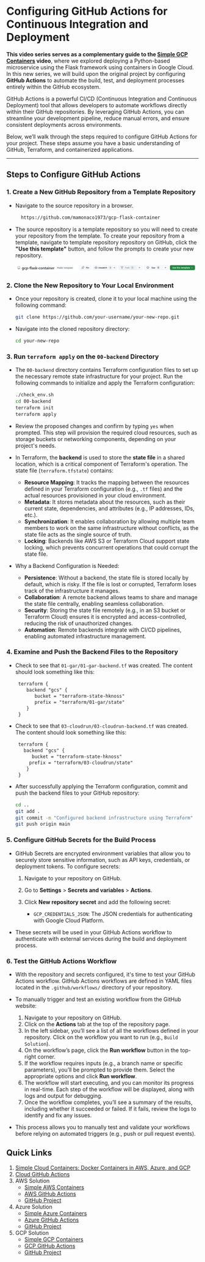 # Configuring GitHub Actions for Continuous Integration and Deployment

**This video series serves as a complementary guide to the [Simple GCP Containers](https://youtu.be/9q0hXgSssPI) video**, where we explored deploying a Python-based microservice using the Flask framework using containers in Google Cloud. In this new series, we will build upon the original project by configuring **GitHub Actions** to automate the build, test, and deployment processes entirely within the GitHub ecosystem.

GitHub Actions is a powerful CI/CD (Continuous Integration and Continuous Deployment) tool that allows developers to automate workflows directly within their GitHub repositories. By leveraging GitHub Actions, you can streamline your development pipeline, reduce manual errors, and ensure consistent deployments across environments.

Below, we’ll walk through the steps required to configure GitHub Actions for your project. These steps assume you have a basic understanding of GitHub, Terraform, and containerized applications.

---

## Steps to Configure GitHub Actions

### 1. **Create a New GitHub Repository from a Template Repository**
   - Navigate to the source repository in a browser.

      ```bash
        https://github.com/mamonaco1973/gcp-flask-container
      ```

   - The source repository is a template repository so you will need to create your repository from the template. To create your repository from a template, navigate to template repository repository on GitHub, click the **"Use this template"** button, and follow the prompts to create your new repository.

      ![template](.\use_this_template.png) 

### 2. **Clone the New Repository to Your Local Environment**
   - Once your repository is created, clone it to your local machine using the following command:
     ```bash
     git clone https://github.com/your-username/your-new-repo.git
     ```
   - Navigate into the cloned repository directory:
     ```bash
     cd your-new-repo
     ```

### 3. **Run `terraform apply` on the `00-backend` Directory**
   - The `00-backend` directory contains Terraform configuration files to set up the necessary remote state infrastructure for your project. Run the following commands to initialize and apply the Terraform configuration:
     ```bash
     ./check_env.sh
     cd 00-backend
     terraform init
     terraform apply
     ```
   - Review the proposed changes and confirm by typing `yes` when prompted. This step will provision the required cloud resources, such as storage buckets or networking components, depending on your project's needs.
   - In Terraform, the **backend** is used to store the **state file** in a shared location, which is a critical component of Terraform's operation. The state file (`terraform.tfstate`) contains:

      - **Resource Mapping**: It tracks the mapping between the resources defined in your Terraform configuration (e.g., `.tf` files) and the actual resources provisioned in your cloud environment.
      - **Metadata**: It stores metadata about the resources, such as their current state, dependencies, and attributes (e.g., IP addresses, IDs, etc.).
      - **Synchronization**: It enables collaboration by allowing multiple team members to work on the same infrastructure without conflicts, as the state file acts as the single source of truth.
      - **Locking**: Backends like AWS S3 or Terraform Cloud support state locking, which prevents concurrent operations that could corrupt the state file.

  - Why a Backend Configuration is Needed:
      - **Persistence**: Without a backend, the state file is stored locally by default, which is risky. If the file is lost or corrupted, Terraform loses track of the infrastructure it manages.
      - **Collaboration**: A remote backend allows teams to share and manage the state file centrally, enabling seamless collaboration.
      - **Security**: Storing the state file remotely (e.g., in an S3 bucket or Terraform Cloud) ensures it is encrypted and access-controlled, reducing the risk of unauthorized changes.
      - **Automation**: Remote backends integrate with CI/CD pipelines, enabling automated infrastructure management.

### 4. **Examine and Push the Backend Files to the Repository**
   - Check to see that `01-gar/01-gar-backend.tf` was created. The content should look something like this:

     ```hcl
      terraform {
         backend "gcs" {
            bucket = "terraform-state-hknoss"
            prefix = "terraform/01-gar/state"
         }
      }
     ```
   - Check to see that `03-cloudrun/03-cloudrun-backend.tf` was created. The content should look something like this:

     ```hcl
      terraform {
        backend "gcs" {
           bucket = "terraform-state-hknoss"
          prefix = "terraform/03-cloudrun/state"
         }
      }
     ```

   - After successfully applying the Terraform configuration, commit and push the backend files to your GitHub repository:
     ```bash
     cd ..
     git add .
     git commit -m "Configured backend infrastructure using Terraform"
     git push origin main
     ```

### 5. **Configure GitHub Secrets for the Build Process**
   - GitHub Secrets are encrypted environment variables that allow you to securely store sensitive information, such as API keys, credentials, or deployment tokens. To configure secrets:
     1. Navigate to your repository on GitHub.
     2. Go to **Settings** > **Secrets and variables** > **Actions**.
     3. Click **New repository secret** and add the following secret:

         - `GCP_CREDENTIALS_JSON`: The JSON credentials for authenticating with Google Cloud Platform.

   - These secrets will be used in your GitHub Actions workflow to authenticate with external services during the build and deployment process.

### 6. **Test the GitHub Actions Workflow**
   - With the repository and secrets configured, it's time to test your GitHub Actions workflow. GitHub Actions workflows are defined in YAML files located in the `.github/workflows/` directory of your repository.
   - To manually trigger and test an existing workflow from the GitHub website:
     1. Navigate to your repository on GitHub.
     2. Click on the **Actions** tab at the top of the repository page.
     3. In the left sidebar, you’ll see a list of all the workflows defined in your repository. Click on the workflow you want to run (e.g., `Build Solution`).
     4. On the workflow’s page, click the **Run workflow** button in the top-right corner.
     5. If the workflow requires inputs (e.g., a branch name or specific parameters), you’ll be prompted to provide them. Select the appropriate options and click **Run workflow**.
     6. The workflow will start executing, and you can monitor its progress in real-time. Each step of the workflow will be displayed, along with logs and output for debugging.
     7. Once the workflow completes, you’ll see a summary of the results, including whether it succeeded or failed. If it fails, review the logs to identify and fix any issues.

   - This process allows you to manually test and validate your workflows before relying on automated triggers (e.g., push or pull request events).
   

## Quick Links

1. [Simple Cloud Containers: Docker Containers in AWS, Azure, and GCP](https://youtu.be/2BQB-OMAhH8)
2. [Cloud GitHub Actions](TBD)
3. AWS Solution
   - [Simple AWS Containers](https://youtu.be/hhtDigvwMwk)
   - [AWS GitHub Actions](TBD)
   - [GitHub Project](https://github.com/mamonaco1973/aws-flask-container/)
4. Azure Solution
   - [Simple Azure Containers](https://youtu.be/eogMQjbBvTo)
   - [Azure GitHub Actions](TBD)
   - [GitHub Project](https://github.com/mamonaco1973/azure-flask-container/)
5. GCP Solution
   - [Simple GCP Containers](https://youtu.be/9q0hXgSssPI)
   - [GCP GitHub Actions](TBD)
   - [GitHub Project](https://github.com/mamonaco1973/gcp-flask-container/)
